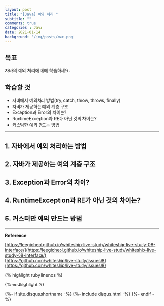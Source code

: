 ```yaml
---
layout: post
title: "[Java] 예외 처리 "
subtitle: ""
comments: true
categories : Java
date: 2021-01-14
background: '/img/posts/mac.png'
---
```


## 목표

자바의 예외 처리에 대해 학습하세요.   

## 학습할 것 

- 자바에서 예외처리 방법(try, catch, throw, throws, finally)   
- 자바가 제공하는 예외 계층 구조      
- Exception과 Error의 차이는?   
- RuntimeException과 RE가 아닌 것의 차이는?   
- 커스텀한 예외 만드는 방법     

- - -

## 1. 자바에서 예외 처리하는 방법   

## 2. 자바가 제공하는 예외 계층 구조     

## 3. Exception과 Error의 차이?   



## 4. RuntimeException과 RE가 아닌 것의 차이는?   

## 5. 커스터만 예외 만드는 방법   




- - - 

**Reference**    

[https://leegicheol.github.io/whiteship-live-study/whiteship-live-study-08-interface/](https://leegicheol.github.io/whiteship-live-study/whiteship-live-study-08-interface/)   
[https://github.com/whiteship/live-study/issues/8](https://github.com/whiteship/live-study/issues/8)             

{% highlight ruby linenos %}

{% endhighlight %}


{%- if site.disqus.shortname -%}
    {%- include disqus.html -%}
{%- endif -%}

